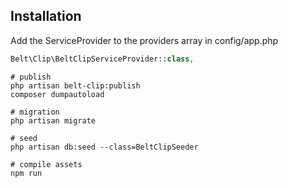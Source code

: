 ## Installation

Add the ServiceProvider to the providers array in config/app.php

```php
Belt\Clip\BeltClipServiceProvider::class,
```

```
# publish
php artisan belt-clip:publish
composer dumpautoload

# migration
php artisan migrate

# seed
php artisan db:seed --class=BeltClipSeeder

# compile assets
npm run
```